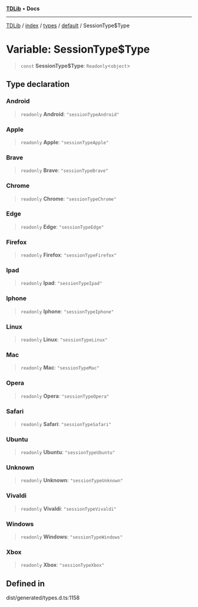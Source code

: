 [**TDLib**](../../../../../../README.md) • **Docs**

***

[TDLib](../../../../../../modules.md) / [index](../../../../../README.md) / [types](../../../README.md) / [default](../README.md) / SessionType$Type

# Variable: SessionType$Type

> `const` **SessionType$Type**: `Readonly`\<`object`\>

## Type declaration

### Android

> `readonly` **Android**: `"sessionTypeAndroid"`

### Apple

> `readonly` **Apple**: `"sessionTypeApple"`

### Brave

> `readonly` **Brave**: `"sessionTypeBrave"`

### Chrome

> `readonly` **Chrome**: `"sessionTypeChrome"`

### Edge

> `readonly` **Edge**: `"sessionTypeEdge"`

### Firefox

> `readonly` **Firefox**: `"sessionTypeFirefox"`

### Ipad

> `readonly` **Ipad**: `"sessionTypeIpad"`

### Iphone

> `readonly` **Iphone**: `"sessionTypeIphone"`

### Linux

> `readonly` **Linux**: `"sessionTypeLinux"`

### Mac

> `readonly` **Mac**: `"sessionTypeMac"`

### Opera

> `readonly` **Opera**: `"sessionTypeOpera"`

### Safari

> `readonly` **Safari**: `"sessionTypeSafari"`

### Ubuntu

> `readonly` **Ubuntu**: `"sessionTypeUbuntu"`

### Unknown

> `readonly` **Unknown**: `"sessionTypeUnknown"`

### Vivaldi

> `readonly` **Vivaldi**: `"sessionTypeVivaldi"`

### Windows

> `readonly` **Windows**: `"sessionTypeWindows"`

### Xbox

> `readonly` **Xbox**: `"sessionTypeXbox"`

## Defined in

dist/generated/types.d.ts:1158
